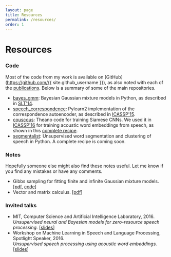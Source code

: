 ```yaml
---
layout: page
title: Resources
permalink: /resources/
order: 1
---
```


# Resources

### Code

Most of the code from my work is available on [GitHub](https://github.com/{{ site.github_username }}), as also noted with each of the [publications]({{site.url}}/publications/). Below is a summary of some of the main repositories.

- [bayes_gmm](https://github.com/kamperh/bayes_gmm): Bayesian Gaussian mixture models in Python, as described in [SLT'14]({{site.url}}/papers/kamper+jansen+king+goldwater_slt2014.pdf).
- [speech_correspondence](https://github.com/kamperh/speech_correspondence): Pylearn2 implementation of the correspondence autoencoder, as described in [ICASSP'15](({{site.url}}/papers/kamper+elsner+jansen+goldwater_icassp2015.pdf)).
- [couscous](https://github.com/kamperh/couscous):  Theano code for training Siamese CNNs. We used it in [ICASSP'16]({{site.url}}/papers/kamper+wang+livescu_icassp2016.pdf) for training acoustic word embeddings from speech, as shown in this [complete recipe](https://github.com/kamperh/recipe_swbd_wordembeds).
- [segmentalist](https://github.com/kamperh/segmentalist): Unsupervised word segmentation and clustering of speech in Python. A complete recipe is coming soon.


### Notes

Hopefully someone else might also find these notes useful. Let me know if you find any mistakes or have any comments.

- Gibbs sampling for fitting finite and infinite Gaussian mixture models.
  [[pdf]({{site.url}}/notes/kamper_bayesgmm15.pdf), [code](https://github.com/kamperh/bayes_gmm)]
- Vector and matrix calculus.
  [[pdf]({{site.url}}/notes/kamper_matrixcalculus13.pdf)]


### Invited talks

- MIT, Computer Science and Artificial Intelligence Laboratory, 2016.  
*Unsupervised neural and Bayesian models for zero-resource speech processing.* [[slides]({{site.url}}/slides/kamper_mit2016_talk.pdf)]
- Workshop on Machine Learning in Speech and Language Processing, Spotlight Speaker, 2016.  
*Unsupervised speech processing using acoustic word embeddings.* [[slides]({{site.url}}/slides/kamper_mlslp2016_talk.pdf)]



<!-- ### Code

Most of my code from my work is available on [GitHub](https://github.com/{{ site.github_username }}), as noted with each of the [publications]({{site.url}}/publications/). But get in touch if there is any code you can't find. Below is a summary of some of the main repositories.


### bayes_gmm

Available [here](https://github.com/kamperh/bayes_gmm).
Bayesian Gaussian mixture models in Python, as described in [[SLT'14]({{site.url}}/papers/kamper+jansen+king+goldwater_slt2014.pdf)].

#### [speech_correspondence](https://github.com/kamperh/speech_correspondence)

Pylearn2 implementation of the correspondence autoencoder, as described in [[ICASSP'15](({{site.url}}/papers/kamper+elsner+jansen+goldwater_icassp2015.pdf))].

- [bayes_gmm](https://github.com/kamperh/bayes_gmm): Bayesian Gaussian mixture models in Python, as described in [[SLT'14]({{site.url}}/papers/kamper+jansen+king+goldwater_slt2014.pdf)].
- [speech_correspondence](https://github.com/kamperh/speech_correspondence): Pylearn2 implementation of the correspondence autoencoder, as described in [[ICASSP'15](({{site.url}}/papers/kamper+elsner+jansen+goldwater_icassp2015.pdf))].
- [couscous](https://github.com/kamperh/couscous):  Theano code for training Siamese CNNs. We used it in [[ICASSP'16]({{site.url}}/papers/kamper+wang+livescu_icassp2016.pdf)] for training acoustic word embeddings from speech, as shown in this [complete recipe](https://github.com/kamperh/recipe_swbd_wordembeds).
- [segmentalist](https://github.com/kamperh/segmentalist): Unsupervised word segmentation and clustering of speech in Python. A complete recipe is coming soon. -->
